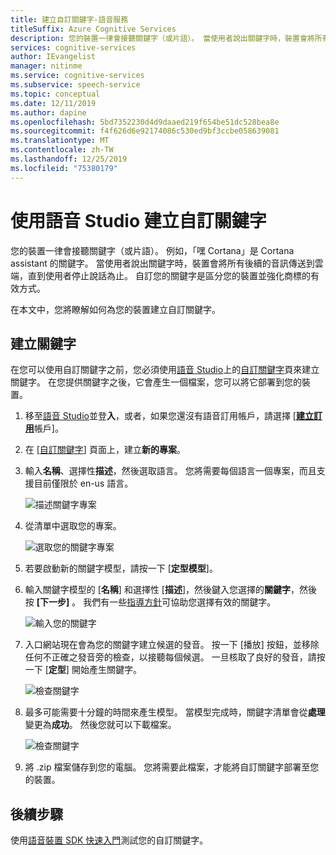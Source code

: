 ```yaml
---
title: 建立自訂關鍵字-語音服務
titleSuffix: Azure Cognitive Services
description: 您的裝置一律會接聽關鍵字（或片語）。 當使用者說出關鍵字時，裝置會將所有後續的音訊傳送到雲端，直到使用者停止說話為止。 自訂您的關鍵字是區分您的裝置並強化商標的有效方式。
services: cognitive-services
author: IEvangelist
manager: nitinme
ms.service: cognitive-services
ms.subservice: speech-service
ms.topic: conceptual
ms.date: 12/11/2019
ms.author: dapine
ms.openlocfilehash: 5bd7352230d4d9daaed219f654be51dc528bea8e
ms.sourcegitcommit: f4f626d6e92174086c530ed9bf3ccbe058639081
ms.translationtype: MT
ms.contentlocale: zh-TW
ms.lasthandoff: 12/25/2019
ms.locfileid: "75380179"
---
```

# <a name="create-a-custom-keyword-using-speech-studio"></a>使用語音 Studio 建立自訂關鍵字

您的裝置一律會接聽關鍵字（或片語）。 例如，「嘿 Cortana」是 Cortana assistant 的關鍵字。 當使用者說出關鍵字時，裝置會將所有後續的音訊傳送到雲端，直到使用者停止說話為止。 自訂您的關鍵字是區分您的裝置並強化商標的有效方式。

在本文中，您將瞭解如何為您的裝置建立自訂關鍵字。

## <a name="create-your-keyword"></a>建立關鍵字

在您可以使用自訂關鍵字之前，您必須使用[語音 Studio](https://aka.ms/sdsdk-speechportal)上的[自訂關鍵字](https://aka.ms/sdsdk-wakewordportal)頁來建立關鍵字。 在您提供關鍵字之後，它會產生一個檔案，您可以將它部署到您的裝置。

1. 移至[語音 Studio](https://aka.ms/sdsdk-speechportal)並登**入**，或者，如果您還沒有語音訂用帳戶，請選擇 [[**建立訂用**](https://go.microsoft.com/fwlink/?linkid=2086754)帳戶]。

1. 在 [[自訂關鍵字](https://aka.ms/sdsdk-wakewordportal)] 頁面上，建立**新的專案**。 

1. 輸入**名稱**、選擇性**描述**，然後選取語言。 您將需要每個語言一個專案，而且支援目前僅限於 en-us 語言。

    ![描述關鍵字專案](media/custom-keyword/custom-kws-portal-new-project.png)

1. 從清單中選取您的專案。 

    ![選取您的關鍵字專案](media/custom-keyword/custom-kws-portal-project-list.png)

1. 若要啟動新的關鍵字模型，請按一下 [**定型模型**]。

1. 輸入關鍵字模型的 [**名稱**] 和選擇性 [**描述**]，然後鍵入您選擇的**關鍵字**，然後按 **[下一步]** 。 我們有一些[指導方針](speech-devices-sdk-kws-guidelines.md#choose-an-effective-keyword)可協助您選擇有效的關鍵字。

    ![輸入您的關鍵字](media/custom-keyword/custom-kws-portal-new-model.png)

1. 入口網站現在會為您的關鍵字建立候選的發音。 按一下 [播放] 按鈕，並移除任何不正確之發音旁的檢查，以接聽每個候選。 一旦核取了良好的發音，請按一下 [**定型**] 開始產生關鍵字。 

    ![檢查關鍵字](media/custom-keyword/custom-kws-portal-choose-prons.png)

1. 最多可能需要十分鐘的時間來產生模型。 當模型完成時，關鍵字清單會從**處理**變更為**成功**。 然後您就可以下載檔案。

    ![檢查關鍵字](media/custom-keyword/custom-kws-portal-download-model.png)

1. 將 .zip 檔案儲存到您的電腦。 您將需要此檔案，才能將自訂關鍵字部署至您的裝置。

## <a name="next-steps"></a>後續步驟

使用[語音裝置 SDK 快速入門](https://aka.ms/sdsdk-quickstart)測試您的自訂關鍵字。
